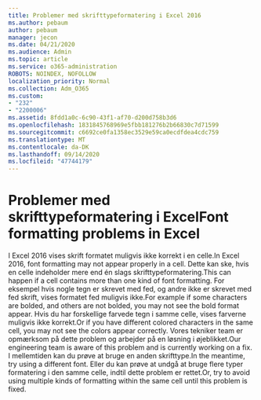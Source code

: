 ```yaml
---
title: Problemer med skrifttypeformatering i Excel 2016
ms.author: pebaum
author: pebaum
manager: jecon
ms.date: 04/21/2020
ms.audience: Admin
ms.topic: article
ms.service: o365-administration
ROBOTS: NOINDEX, NOFOLLOW
localization_priority: Normal
ms.collection: Adm_O365
ms.custom:
- "232"
- "2200006"
ms.assetid: 8fdd1a0c-6c90-43f1-af70-d200d758b3d6
ms.openlocfilehash: 1831845768969e5fbb181276b2b66830c7d71599
ms.sourcegitcommit: c6692ce0fa1358ec3529e59ca0ecdfdea4cdc759
ms.translationtype: MT
ms.contentlocale: da-DK
ms.lasthandoff: 09/14/2020
ms.locfileid: "47744179"
---
```

# <a name="font-formatting-problems-in-excel"></a><span data-ttu-id="558a0-102">Problemer med skrifttypeformatering i Excel</span><span class="sxs-lookup"><span data-stu-id="558a0-102">Font formatting problems in Excel</span></span>

<span data-ttu-id="558a0-103">I Excel 2016 vises skrift formatet muligvis ikke korrekt i en celle.</span><span class="sxs-lookup"><span data-stu-id="558a0-103">In Excel 2016, font formatting may not appear properly in a cell.</span></span> <span data-ttu-id="558a0-104">Dette kan ske, hvis en celle indeholder mere end én slags skrifttypeformatering.</span><span class="sxs-lookup"><span data-stu-id="558a0-104">This can happen if a cell contains more than one kind of font formatting.</span></span> <span data-ttu-id="558a0-105">For eksempel hvis nogle tegn er skrevet med fed, og andre ikke er skrevet med fed skrift, vises formatet fed muligvis ikke.</span><span class="sxs-lookup"><span data-stu-id="558a0-105">For example if some characters are bolded, and others are not bolded, you may not see the bold format appear.</span></span> <span data-ttu-id="558a0-106">Hvis du har forskellige farvede tegn i samme celle, vises farverne muligvis ikke korrekt.</span><span class="sxs-lookup"><span data-stu-id="558a0-106">Or if you have different colored characters in the same cell, you may not see the colors appear correctly.</span></span> <span data-ttu-id="558a0-107">Vores tekniker team er opmærksom på dette problem og arbejder på en løsning i øjeblikket.</span><span class="sxs-lookup"><span data-stu-id="558a0-107">Our engineering team is aware of this problem and is currently working on a fix.</span></span> <span data-ttu-id="558a0-108">I mellemtiden kan du prøve at bruge en anden skrifttype.</span><span class="sxs-lookup"><span data-stu-id="558a0-108">In the meantime, try using a different font.</span></span> <span data-ttu-id="558a0-109">Eller du kan prøve at undgå at bruge flere typer formatering i den samme celle, indtil dette problem er rettet.</span><span class="sxs-lookup"><span data-stu-id="558a0-109">Or, try to avoid using multiple kinds of formatting within the same cell until this problem is fixed.</span></span>
  
